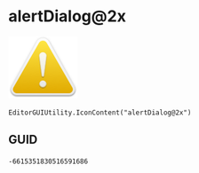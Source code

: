 # alertDialog@2x
![](/img/alertDialog@2x.png)

``` CSharp
EditorGUIUtility.IconContent("alertDialog@2x")
```
## GUID
```
-6615351830516591686
```
